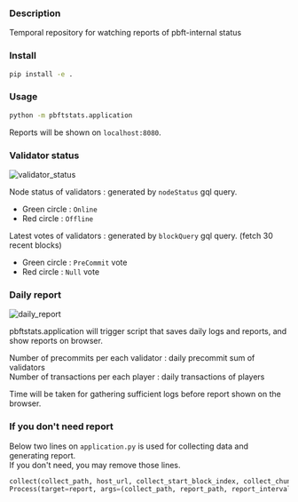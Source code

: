 ### Description

Temporal repository for watching reports of pbft-internal status

### Install

```bash
pip install -e .
```

### Usage

```bash
python -m pbftstats.application
```

Reports will be shown on `localhost:8080`.  

### Validator status
![validator_status](https://user-images.githubusercontent.com/39043516/217773295-8fca7835-0fea-4a9a-9d3f-fc528d84377d.png)

Node status of validators : generated by `nodeStatus` gql query.
- Green circle : `Online`
- Red circle : `Offline`

Latest votes of validators : generated by `blockQuery` gql query. (fetch 30 recent blocks)
- Green circle : `PreCommit` vote
- Red circle : `Null` vote

### Daily report
![daily_report](https://user-images.githubusercontent.com/39043516/217773309-df4fe7d1-52a2-4d9b-a5ba-98e4a06b4661.png)

pbftstats.application will trigger script that saves daily logs and reports, and show reports on browser.  

Number of precommits per each validator : daily precommit sum of validators  
Number of transactions per each player : daily transactions of players  

Time will be taken for gathering sufficient logs before report shown on the browser.  

### If you don't need report

Below two lines on `application.py` is used for collecting data and generating report.  
If you don't need, you may remove those lines.  

```python
collect(collect_path, host_url, collect_start_block_index, collect_chunk_size)
Process(target=report, args=(collect_path, report_path, report_interval)).start()
```
